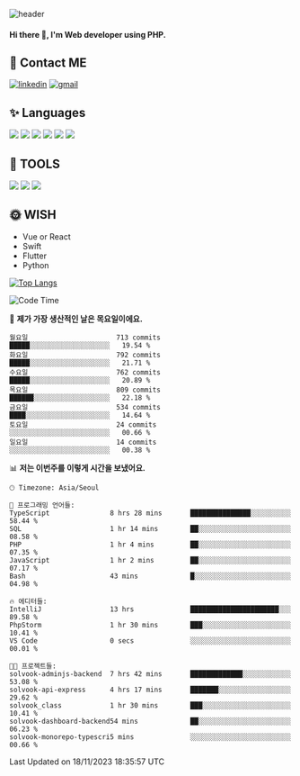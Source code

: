 ![header](https://capsule-render.vercel.app/api?type=waving&color=auto&height=300&section=header&text=Elin&fontSize=90&animation=twinkling)

#### Hi there 👋, I'm <b>Web developer</b> using PHP. ####

<!--
- 🔭 I’m currently working on Uniwill
- 🌱 I’m currently learning Vue or React or Python.
-->

<!---#### I am PHP developer --->

## 💌 Contact ME ###
[<img src='https://img.shields.io/badge/-EunjiKo-%230A66C2?style=flat-square&logo=LinkedIn&logoColor=white' alt='linkedin'>](https://www.linkedin.com/in/https://www.linkedin.com/in/eunji-ko-00a907164//)  [<img src='https://img.shields.io/badge/-einee214%40gmail.com-%23EA4335?style=flat-square&logo=Gmail&logoColor=white' alt='gmail'>](einee214@gmail.com)  


## ✨ Languages
<img src='https://img.shields.io/badge/-PHP-%23777BB4?style=for-the-badge&logo=PHP&logoColor=white'> <img src='https://img.shields.io/badge/-Laravel-%23FF2D20?style=for-the-badge&logo=Laravel&logoColor=white'> <img src='https://img.shields.io/badge/Jquery-%230769AD?style=for-the-badge&logo=Jquery&logoColor=white'> <img src='https://img.shields.io/badge/CSS3-%231572B6?style=for-the-badge&logo=CSS3&logoColor=white'> <img src='https://img.shields.io/badge/Bootstrap-%237952B3?style=for-the-badge&logo=Bootstrap&logoColor=white' > <img src='https://img.shields.io/badge/MySQL-%234479A1?style=for-the-badge&logo=MySQL&logoColor=white' >

## 🌷 TOOLS
<img src='https://img.shields.io/badge/PHPSTORM-%23000000?style=for-the-badge&logo=PhpStorm&logoColor=white' > <img src='https://img.shields.io/badge/GitLab-%23FCA121?style=for-the-badge&logo=GitLab&logoColor=white' > <img src='https://img.shields.io/badge/GitHub-%23181717?style=for-the-badge&logo=GitHub&logoColor=white'>


## 🌞 WISH
- Vue or React
- Swift
- Flutter
- Python


[![Top Langs](https://github-readme-stats.vercel.app/api/top-langs/?username=ein214&layout=compact)](https://github.com/anuraghazra/github-readme-stats)

<!--START_SECTION:waka-->
![Code Time](http://img.shields.io/badge/Code%20Time-3%2C056%20hrs%206%20mins-blue)

📅 **제가 가장 생산적인 날은 목요일이에요.** 

```text
월요일                      713 commits         █████░░░░░░░░░░░░░░░░░░░░   19.54 % 
화요일                      792 commits         █████░░░░░░░░░░░░░░░░░░░░   21.71 % 
수요일                      762 commits         █████░░░░░░░░░░░░░░░░░░░░   20.89 % 
목요일                      809 commits         ██████░░░░░░░░░░░░░░░░░░░   22.18 % 
금요일                      534 commits         ████░░░░░░░░░░░░░░░░░░░░░   14.64 % 
토요일                      24 commits          ░░░░░░░░░░░░░░░░░░░░░░░░░   00.66 % 
일요일                      14 commits          ░░░░░░░░░░░░░░░░░░░░░░░░░   00.38 % 
```


📊 **저는 이번주를 이렇게 시간을 보냈어요.** 

```text
🕑︎ Timezone: Asia/Seoul

💬 프로그래밍 언어들: 
TypeScript               8 hrs 28 mins       ███████████████░░░░░░░░░░   58.44 % 
SQL                      1 hr 14 mins        ██░░░░░░░░░░░░░░░░░░░░░░░   08.58 % 
PHP                      1 hr 4 mins         ██░░░░░░░░░░░░░░░░░░░░░░░   07.35 % 
JavaScript               1 hr 2 mins         ██░░░░░░░░░░░░░░░░░░░░░░░   07.17 % 
Bash                     43 mins             █░░░░░░░░░░░░░░░░░░░░░░░░   04.98 % 

🔥 에디터들: 
IntelliJ                 13 hrs              ██████████████████████░░░   89.58 % 
PhpStorm                 1 hr 30 mins        ███░░░░░░░░░░░░░░░░░░░░░░   10.41 % 
VS Code                  0 secs              ░░░░░░░░░░░░░░░░░░░░░░░░░   00.01 % 

🐱‍💻 프로젝트들: 
solvook-adminjs-backend  7 hrs 42 mins       █████████████░░░░░░░░░░░░   53.08 % 
solvook-api-express      4 hrs 17 mins       ███████░░░░░░░░░░░░░░░░░░   29.62 % 
solvook_class            1 hr 30 mins        ███░░░░░░░░░░░░░░░░░░░░░░   10.41 % 
solvook-dashboard-backend54 mins             ██░░░░░░░░░░░░░░░░░░░░░░░   06.23 % 
solvook-monorepo-typescri5 mins              ░░░░░░░░░░░░░░░░░░░░░░░░░   00.66 % 
```


 Last Updated on 18/11/2023 18:35:57 UTC
<!--END_SECTION:waka-->

<!---![GitHub stats](https://github-readme-stats.vercel.app/api?username=ein214&show_icons=true&theme=dracula)  --->



